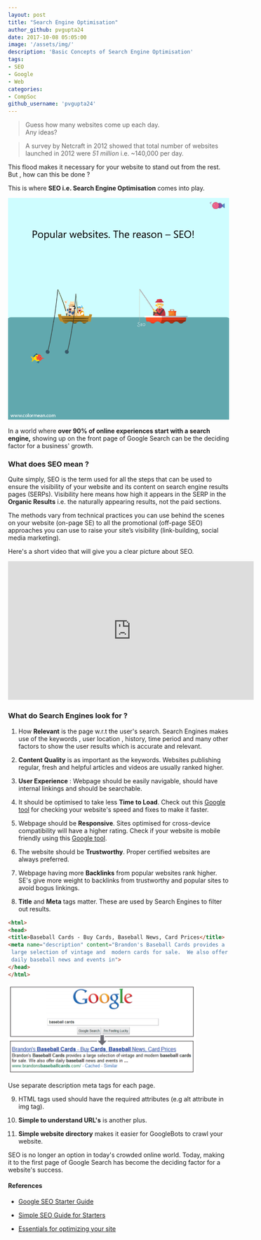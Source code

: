 ```yaml
---
layout: post
title: "Search Engine Optimisation"
author_github: pvgupta24
date: 2017-10-08 05:05:00
image: '/assets/img/'
description: 'Basic Concepts of Search Engine Optimisation'
tags:
- SEO
- Google
- Web
categories:
- CompSoc
github_username: 'pvgupta24'
---
```


> Guess how many websites come up each day.<br>
 Any ideas?

> A survey by Netcraft in 2012 showed that total number of websites launched in 2012 were *51 million* i.e. ~140,000 per day.

This flood makes it necessary for your website to stand out from the rest. But , how can this be done ?

This is where **SEO i.e. Search Engine Optimisation** comes into play.

![SEO and Ranking](/blog/assets/img/SEO/gif.gif)

In a world where **over 90% of online experiences start with a search engine,** showing up on the front page of Google Search can be the deciding factor for a business' growth.

### What does SEO mean ?
Quite simply, SEO is the term used for all the steps that can be used  to ensure the visibility of your website and its content on search engine results pages (SERPs). Visibility here means how high it appears in the SERP in the **Organic Results** i.e. the naturally appearing results, not the paid sections.

The methods vary from technical practices you can use behind the scenes on your website (on-page SE) to all the promotional (off-page SEO) approaches you can use to raise your site’s visibility (link-building, social media marketing).

Here's a short video that will give you a clear picture about SEO.

<iframe width="560" height="315" src="https://www.youtube.com/embed/hF515-0Tduk" frameborder="0" allowfullscreen></iframe>


### What do Search Engines look for ?

1) How **Relevant** is the page w.r.t the user's search. Search Engines makes use of the keywords , user location , history, time period and many other factors to show the user results which is accurate and relevant.

2) **Content Quality** is as important as the keywords. Websites publishing regular, fresh and helpful articles and videos are usually ranked higher.

3) **User Experience** : Webpage should be easily navigable, should have internal linkings and should be searchable.

4) It should be optimised to take less **Time to Load**.
Check out this [Google tool](https://developers.google.com/speed/pagespeed/) for checking your website's speed and fixes to make it faster.

5) Webpage should be **Responsive**. Sites optimised for cross-device compatibility will have a higher rating.
Check if your website is mobile friendly using this [Google tool](https://search.google.com/test/mobile-friendly).

6) The website should be **Trustworthy**. Proper certified websites are always preferred.

7) Webpage having more **Backlinks** from popular websites rank higher. SE's give more weight to backlinks from trustworthy and popular sites to avoid bogus linkings.

8) **Title** and **Meta** tags matter. These are used by Search Engines to filter out results.

```html
<html>
<head>
<title>Baseball Cards - Buy Cards, Baseball News, Card Prices</title>
<meta name="description" content="Brandon's Baseball Cards provides a
 large selection of vintage and  modern cards for sale.  We also offer 
 daily baseball news and events in">
</head>
</html>
```

![Tags](/blog/assets/img/SEO/titlemeta.png)

Use separate description meta tags for each page.

9) HTML tags used should have the required attributes (e.g alt attribute in img tag).

10) **Simple to understand URL's** is another plus.

11) **Simple website directory** makes it easier for GoogleBots to crawl your website.

SEO is no longer an option in today's crowded online world.
Today, making it to the first page of Google Search has become the deciding factor for a website's success.

#### References
* [Google SEO Starter Guide](https://static.googleusercontent.com/media/www.google.com/en//webmasters/docs/search-engine-optimization-starter-guide.pdf)

* [Simple SEO Guide for Starters](https://blog.kissmetrics.com/simple-guide-to-seo/)

* [Essentials for optimizing your site](https://searchenginewatch.com/sew/how-to/2259693/seo-basics-8-essentials-when-optimizing-your-site)
